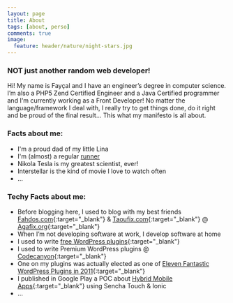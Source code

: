 ```yaml
---
layout: page
title: About
tags: [about, perso]
comments: true
image:
  feature: header/nature/night-stars.jpg
---
```

### NOT just another random web developer!

Hi! My name is Fayçal and I have an engineer’s degree in computer science. I’m also a PHP5 Zend Certified Engineer and a Java Certified programmer and I'm currently working as a Front Developer! No matter the language/framework I deal with, I really try to get things done, do it right and be proud of the final result... This what my manifesto is all about.

### Facts about me:
* I'm a proud dad of my little Lina
* I'm (almost) a regular <a href="http://www.sports-tracker.com/view_profile/fayway" target="_blank">runner</a>
* Nikola Tesla is my greatest scientist, ever!
* Interstellar is the kind of movie I love to watch often
* ...

### Techy Facts about me:
* Before blogging here, I used to blog with my best friends [Fahdos.com](http://fahdos.com){:target="_blank"} & [Taoufix.com](http://taoufix.com){:target="_blank"} @ [Agafix.org](http://agafix.org){:target="_blank"}
* When I’m not developing software at work, I develop software at home
* I used to write [free WordPress plugins](http://profiles.wordpress.org/fay-1){:target="_blank"}
* I used to write Premium WordPress plugins @ [Codecanyon](http://codecanyon.net/user/fayway){:target="_blank"}
* One on my plugins was actually elected as one of [Eleven Fantastic WordPress Plugins in 2011](http://wp.tutsplus.com/articles/codecanyon-yearly-roundup-eleven-fantastic-wordpress-plugins-from-2011/){:target="_blank"}
* I published in Google Play a POC about [Hybrid Mobile Apps](https://play.google.com/store/apps/developer?id=Fayway+Labs){:target="_blank"} using Sencha Touch & Ionic
* ...
